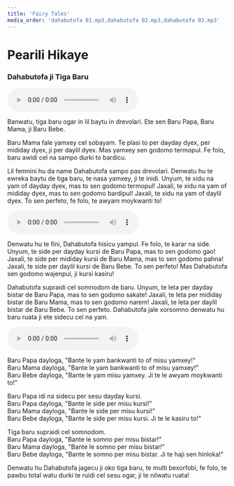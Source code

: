 ```yaml
---
title: 'Fairy Tales'
media_order: 'dahabutofa 01.mp3,dahabutofa 02.mp3,dahabutofa 03.mp3'
---
```


# Pearili Hikaye

### Dahabutofa ji Tiga Baru

<audio controls>
 <source src="/folklorli-hikaye/pearili-hikaye/dahabutofa 01.mp3" type="audio/mp3" />
 <p>Your user agent does not support the HTML5 Audio element.</p>
</audio>

Banwatu, tiga baru ogar in lil baytu in drevolari. Ete sen Baru Papa, Baru Mama, ji Baru Bebe.  

Baru Mama fale yamxey cel sobayam. Te plasi to per dayday dyex, per mididay dyex, ji per daylil dyex. Mas yamxey sen godomo termopul. Fe folo, baru awidi cel na sampo durki to bardicu.

Lil femnini hu da name Dahabutofa sampo pas drevolari. Denwatu hu te ewreka baytu de tiga baru, te nasa yamxey, ji te inidi. Unyum, te xidu na yam of dayday dyex, mas to sen godomo termopul! Jaxali, te xidu na yam of mididay dyex, mas to sen godomo bardipul! Jaxali, te xidu na yam of daylil dyex. To sen perfeto, fe folo, te awyam moykwanti to!

<audio controls>
 <source src="/folklorli-hikaye/pearili-hikaye/dahabutofa 02.mp3" type="audio/mp3" />
 <p>Your user agent does not support the HTML5 Audio element.</p>
</audio>

Denwatu hu te fini, Dahabutofa hisicu yampul. Fe folo, te karar na side. Unyum, te side per dayday kursi de Baru Papa, mas to sen godomo gao! Jaxali, te side per mididay kursi de Baru Mama, mas to sen godomo pahna! Jaxali, te side per daylil kursi de Baru Bebe. To sen perfeto! Mas Dahabutofa sen godomo wajenpul, ji kursi kasiru!

Dahabutofa supraidi cel somnodom de baru. Unyum, te leta per dayday bistar de Baru Papa, mas to sen godomo sakate! Jaxali, te leta per mididay bistar de Baru Mama, mas to sen godomo narem! Jaxali, te leta per daylil bistar de Baru Bebe. To sen perfeto. Dahabutofa jale xorsomno denwatu hu baru ruata ji ete sidecu cel na yam.

<audio controls>
 <source src="/folklorli-hikaye/pearili-hikaye/dahabutofa 03.mp3" type="audio/mp3" />
 <p>Your user agent does not support the HTML5 Audio element.</p>
</audio>

Baru Papa dayloga, "Bante le yam bankwanti to of misu yamxey!"  
Baru Mama dayloga, "Bante le yam bankwanti to of misu yamxey!"  
Baru Bebe dayloga, "Bante le yam misu yamxey. Ji te le awyam moykwanti to!"  

Baru Papa idi na sidecu per sesu dayday kursi.  
Baru Papa dayloga, "Bante le side per misu kursi!"  
Baru Mama dayloga, "Bante le side per misu kursi!"    
Baru Bebe dayloga, "Bante le side per misu kursi. Ji te le kasiru to!"  

Tiga baru supraidi cel somnodom.  
Baru Papa dayloga, "Bante le somno per misu bistar!"  
Baru Mama dayloga, "Bante le somno per misu bistar!"   
Baru Bebe dayloga, "Bante le somno per misu bistar. Ji te haji sen hinloka!"  

Denwatu hu Dahabutofa jagecu ji oko tiga baru, te multi bexorfobi, fe folo, te pawbu total watu durki te ruidi cel sesu ogar, ji te nilwatu ruata!